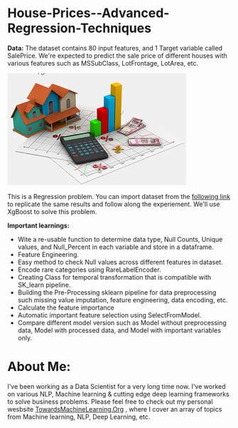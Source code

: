 # House-Prices--Advanced-Regression-Techniques
**Data:** The dataset contains 80 input features, and 1 Target variable called SalePrice. We're expected to predict the sale price of different houses with various features such as MSSubClass, LotFrontage, LotArea, etc. 

![House Price Prediction](https://github.com/Praveen76/House-Prices--Advanced-Regression-Techniques/blob/main/1_D6s2K1y7kjE14swcgITB1w.png
)


This is a Regression problem. You can import dataset from the [following link](https://www.kaggle.com/c/house-prices-advanced-regression-techniques/data) to replicate the same results and follow along the experiement. We'll use XgBoost to solve this problem.

**Important learnings:**
* Wite a re-usable function to determine data type, Null Counts,	Unique values, and Null_Percent in each variable and store in a dataframe.
* Feature Engineering.
* Easy method to check Null values across different features in dataset.
* Encode rare categories using RareLabelEncoder.
* Creating Class for temporal transformation that is compatible with SK_learn pipeline.
* Building the Pre-Processing sklearn pipeline for data preprocessing such missing value imputation, feature engineering, data encoding, etc.
* Calculate the feature importance
* Automatic important feature selection using SelectFromModel.
* Compare different model version such as Model without preprocessing data, Model with processed data, and Model with important variables only.


# **About Me:**
I’ve been working as a Data Scientist for a very long time now. I've worked on various NLP, Machine learning & cutting edge deep learning frameworks to solve business problems. Please feel free to check out my personal wesbsite [TowardsMachineLearning.Org](https://towardsmachinelearning.org/) , where I cover an array of topics from Machine learning, NLP, Deep Learning, etc.
